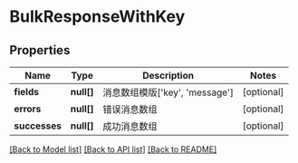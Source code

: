 # BulkResponseWithKey

## Properties
Name | Type | Description | Notes
------------ | ------------- | ------------- | -------------
**fields** | **null[]** | 消息数组模版[&#39;key&#39;, &#39;message&#39;] | [optional] 
**errors** | **null[]** | 错误消息数组 | [optional] 
**successes** | **null[]** | 成功消息数组 | [optional] 

[[Back to Model list]](../../README.md#documentation-for-models) [[Back to API list]](../../README.md#documentation-for-api-endpoints) [[Back to README]](../../README.md)


